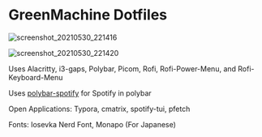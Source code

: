 # GreenMachine Dotfiles

![screenshot_20210530_221416](https://user-images.githubusercontent.com/79222678/121023211-0ee43200-c771-11eb-8041-fc404715ee62.png)

![screenshot_20210530_221420](https://user-images.githubusercontent.com/79222678/121023225-13104f80-c771-11eb-8d6f-8790d44e4268.png)



Uses Alacritty, i3-gaps, Polybar, Picom, Rofi, Rofi-Power-Menu, and Rofi-Keyboard-Menu

Uses [polybar-spotify](https://github.com/Jvanrhijn/polybar-spotify) for Spotify in polybar

Open Applications: Typora, cmatrix, spotify-tui, pfetch

Fonts: Iosevka Nerd Font, Monapo (For Japanese)
